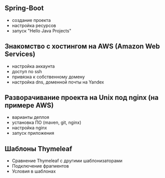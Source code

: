 ## Spring-Boot
   - создание проекта
   - настройка ресурсов
   - запуск "Hello Java Projects"

## Знакомство с хостингом на AWS (Amazon Web Services)
   - настройка аккаунта
   - доступ по ssh
   - привязка к собственному домену
   - настройка dns, доменной почты на Yandex

## Разворачивание проекта на Unix под nginx (на примере AWS)
   - варианты деплоя
   - установка ПО (maven, git, nginx)
   - настройка nginx
   - запуск приложения


## Шаблоны Thymeleaf
   - Сравнение Thymeleaf с другими шаблонизаторами
   - Подключение фрагментов
   - Условия в шаблонах